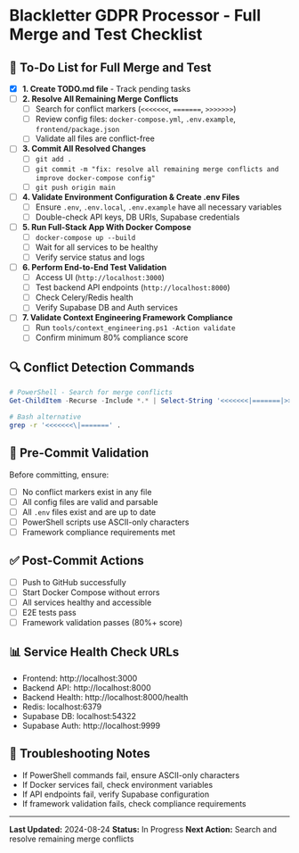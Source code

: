 # Blackletter GDPR Processor - Full Merge and Test Checklist

## 📝 **To-Do List for Full Merge and Test**

- [x] **1. Create TODO.md file** - Track pending tasks
- [ ] **2. Resolve All Remaining Merge Conflicts**
  - [ ] Search for conflict markers (`<<<<<<<`, `=======`, `>>>>>>>`)
  - [ ] Review config files: `docker-compose.yml`, `.env.example`, `frontend/package.json`
  - [ ] Validate all files are conflict-free
- [ ] **3. Commit All Resolved Changes**
  - [ ] `git add .`
  - [ ] `git commit -m "fix: resolve all remaining merge conflicts and improve docker-compose config"`
  - [ ] `git push origin main`
- [ ] **4. Validate Environment Configuration & Create .env Files**
  - [ ] Ensure `.env`, `.env.local`, `.env.example` have all necessary variables
  - [ ] Double-check API keys, DB URIs, Supabase credentials
- [ ] **5. Run Full-Stack App With Docker Compose**
  - [ ] `docker-compose up --build`
  - [ ] Wait for all services to be healthy
  - [ ] Verify service status and logs
- [ ] **6. Perform End-to-End Test Validation**
  - [ ] Access UI (`http://localhost:3000`)
  - [ ] Test backend API endpoints (`http://localhost:8000`)
  - [ ] Check Celery/Redis health
  - [ ] Verify Supabase DB and Auth services
- [ ] **7. Validate Context Engineering Framework Compliance**
  - [ ] Run `tools/context_engineering.ps1 -Action validate`
  - [ ] Confirm minimum 80% compliance score

## 🔍 **Conflict Detection Commands**

```powershell
# PowerShell - Search for merge conflicts
Get-ChildItem -Recurse -Include *.* | Select-String '<<<<<<<|=======|>>>>>>>' | Format-Table -AutoSize
```

```sh
# Bash alternative
grep -r '<<<<<<<\|=======' .
```

## 🚨 **Pre-Commit Validation**

Before committing, ensure:
- [ ] No conflict markers exist in any file
- [ ] All config files are valid and parsable
- [ ] All `.env` files exist and are up to date
- [ ] PowerShell scripts use ASCII-only characters
- [ ] Framework compliance requirements met

## ✅ **Post-Commit Actions**

- [ ] Push to GitHub successfully
- [ ] Start Docker Compose without errors
- [ ] All services healthy and accessible
- [ ] E2E tests pass
- [ ] Framework validation passes (80%+ score)

## 📊 **Service Health Check URLs**

- Frontend: http://localhost:3000
- Backend API: http://localhost:8000
- Backend Health: http://localhost:8000/health
- Redis: localhost:6379
- Supabase DB: localhost:54322
- Supabase Auth: http://localhost:9999

## 🔧 **Troubleshooting Notes**

- If PowerShell commands fail, ensure ASCII-only characters
- If Docker services fail, check environment variables
- If API endpoints fail, verify Supabase configuration
- If framework validation fails, check compliance requirements

---

**Last Updated:** 2024-08-24
**Status:** In Progress
**Next Action:** Search and resolve remaining merge conflicts